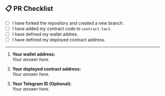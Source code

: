 ## 📋 PR Checklist

- [ ] I have forked the repository and created a new branch.
- [ ] I have added my contract code to `contract.tact`.
- [ ] I have defined my wallet addres.
- [ ] I have defined my deployed contract address.

---

1. **Your wallet address:**  
   _Your answer here._

2. **Your deployed contract address:**  
   _Your answer here._

2. **Your Telegram ID (Optional):**  
   _Your answer here._